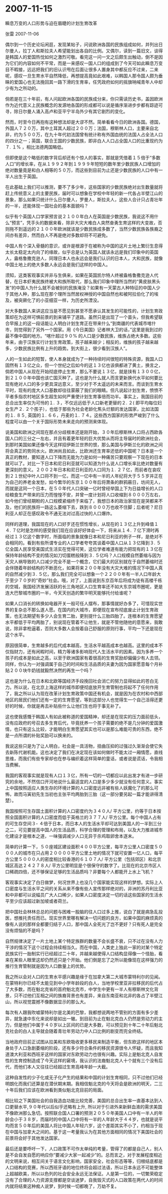 # 2007-11-15

瞬息万变的人口形势与迫在眉睫的计划生育改革

张雷 2007-11-06

偶尔到一个历史论坛闲逛，发现某帖子，问说欧洲各国的民族组成如何，并列出日尔曼人，拉丁人和斯拉夫人希望能划出各自的比例。又偶尔，读到一篇旧文，谈得是韩国人的爱国热忱如何之激烈可敬。看完这一问一文之后颇生出触动，倒不是因为它们的内容如何不平常，而是一来感叹一国人口的组成到了今天可如此瞬息万变目不暇接，远远把我们的旧认识甩在后面让很多人置身其中都反应不过来，二来呢，感叹一旦生育水平自然降低，再想提高竟如此艰难，以韩国人那令国人颇为垂睐的爱国心也无法挽回其一路下滑的生育率，任凭政府如何的摇旗呐喊青年人中却少有为之所动的。

倘若是在三十年前，有人问起欧洲各国的民族成分来，你只需读历史书，盖因欧洲作为近代意义上民族概念的发源地各国的形成都可以说是循序渐进步步都有踪迹可寻，除日尔曼人涌入高卢和亚平宁半岛外少有其它剧烈的变化。

然而，时至今日再抱有这种想法却是大谬不然。简单看看今日的欧洲各国。德国，外国人７２０万，其中土耳其人超过２００万；法国，穆斯林人口，主要来自北非，约为５００万，在九十年代初法国曾有统计称有外国血统的法国人占全法人口的四分之一；英国，联合王国的少数民族，即非白人人口占全国人口的比重现约为７. １% ，相比法德两国略低。

但即使是这个略低的数字背后却还有个惊人的事实，那就是凭借着１５倍于“多数人口”的增长率，在从１９９２年到１９９９年短短的数年里少数民族人口增加的绝对数量竟是和白人相等的５０万，而这些到目前为止还是少数民族的人口中有一半人出生于英国。

在此基础上我们可以推测，要不了多少年，这些国家的少数民族绝对出生数量就将赶上传统意义上的主要民族，届时可以想象在学校中年轻的新一代各占半壁江山的景象，那么如果只统计什么日尔曼人，罗曼人，斯拉夫人，这些人合计只占青壮年的一半，还能体现一国社会的基本面貌吗？

似乎有个英国人口学家预言说２１００年白人在英国是少数民族，我说这不用什么“预言”，凭手头的数据来看，除非大灾大难白人突然奋勇生育这样的大变故，否则拖不到遥远的２１００年欧洲就该是少数民族成多数了，当然少数民族各族裔之间亦有差异，然而白人不再是绝对多数却将不可避免。

中国人有个深入骨髓的意识，或许是根源于在被称为中国的这片土地上繁衍生息得太长太稳定太内向了的缘故，似乎总是认为英国人就该永远是我们印象中的英国人，盎格鲁撒克逊人，同理日本人也永远会是我们认识的日本人，大和民族，就像中国土地上的绝大多数人永远会是我们这样的中国人。

须知，这类客观事实并非与生俱来，如果在英国凯尔特人终被盎格鲁撒克逊人代替，在日本虾夷民族终被大和族所取代，那么我们印象中理所当然的“黄皮肤黑头发”的中国人为什么就不会被别的民族淹没？如果有一天蒙古人种特征的中国人少于其他人种，那么现在那个理所当然居权神授的中国自然也和被阿拉伯化了的埃及，被突厥化了的小亚细亚一样，为历史所湮没。

对大多数国人来讲这应当是不愿见到甚至不愿承认其发生的可能性的，计划生育政策却在为这样可惧前景的到来铺平了道路。虽然只是出现了一个苗头，但我希望联合早报上的这一段话能让人明白计划生育正在带来什么“到南疆的代表城市喀什市，则觉得到了另外一个国家。用《今日美国》记者林大卫的话，”这里是我到过的最不像中国的地方。“喀什超过９０% 的人口是少数民族，维族占绝大多数。这些年来，由于汉族实行计划生育政策，孩子越来越少；相反的，维族的孩子越来越多，少数民族比例有上升的趋势。到大街上，很少看到汉族人”。

人的一生如此的短暂，使人本身就成为了一种持续时间很短的特殊资源，我国人口固然有１３亿之众，但一个世纪之后如今的这１３亿也该俱都进了黄土，换言之，倘若中国人从现在开始彻底停止生育，那么不要说１３亿，就是挟有１３００亿，到２１００年中国也该亡国灭种了。这也是为什么就人而言更新换代水平如何要比现有绝对人口的多少更具深远意义，至少对于不太遥远的未来而言。而谈到生育水平时，现有的庞大人口基数却往往蒙蔽了我们的眼睛。但凡说起计划生育，愤愤不平者多指农村地区多生超生如何严重使计划生育事倍而功半。事实上，我国目前的总合出生率仅为可怜的１. ３，不仅远远低于人口新老更替的２. ２( 即平均每位妇女生产２. ２个孩子），也低于那些为社会老龄化焦头烂额的发达国家，比如法国的１. ８５, 英国的１. ６６，丹麦的１. ７４。这些西方国家的形势严峻到了什么程度可以由一个关于国际形势未来走向的预测来体现。

说美国和欧洲之间现在那点分歧根本还是刚开始，３０年后穆斯林人口将占西欧各国人口的三分之一左右，并且有着更年轻的巨大优势从而将主导届时的欧洲社会，到那时美国如果还像今天这样招伊斯兰世界的恨，那么美国与伊斯兰化的欧洲之间将会真正的势同水火。欧洲尚且如此，比欧洲还生育率还低的中国呢？日本是一个真正的教材，要知道人口下降而无能为力是如何一种痛苦只要观察一下现在的日本就可以了。对比一下日本和尼日利亚就可以知道为什么说人口增长率比绝对数量有更深刻的意义。２００２年日本和尼日利亚的人口同为１. ２７亿，而前者在哀叹到２１世纪中叶人口将不到一亿，而这一亿中有一半的人年纪将大于５５岁并正在为自己的养老金发愁，如今繁华的东京１００年后将萧条的群鸦蔽日，坊间无人，而就是这同一个日本，在５０年代人口突破一亿时曾经举国上下为日益增长的人口给粮食生产带来的压力而惶惶不安，并曾一度计划将人口收缩到８０００万左右，如今他们曾经期盼的人口规模紧缩终于来临了，我想日本的政治家现在是哭都来不及，他们的民族将一路这么萎缩下去，跌到８０００万也收不住脚；后者呢？尼日利亚人却正在感叹政令不通无法对过高过快的人口爆炸。

同样的道理，我国现在的人口好歹还在惯性增长，从现在的１３亿上升到峰值１４. ７亿时是怎样的感受我们现在应该好好体会一下，将来从１４. ７亿下滑时再经过１３亿这个数字时，所面临的景象就像日本和尼日利亚的例子一样，是绝对不会相同的。看到有些所谓专业的人口学者夸夸其谈着中国人口从１３亿降到３. ５亿全国人民享受美国式生活实在觉得可笑，这位学者难道有能力把现有的１３亿在保持年龄结构不变的情况如刀切蛋糕般降到３. ５亿吗？人口规模自然萎缩与因为天灾人祸导致的人口减少完全不是一个概念，它们最大的区别就在于自然萎缩时还会伴随着年龄结构的不断恶化，如果将来２００年没有大灾大难的情况下中国人真的自然减少到３. ５亿，那么我们完全可以想象一个２２００年有一半人口年龄大于至少７０岁的“奇妙”社会。哦，对了，上面说到东京百年后将成为徒有高楼千栋的空城，我国经济发展活跃的长三角地区人口生育率还不如大东京城市圈呢，更是连大巴黎城市圈的一半，今天天创造的繁华明天能够托付给谁呢？

如果人口消长的转换如电器开关一般可任人摆布，那事情就好办多了，可惜现实世界的复杂总不那么遂人愿。在国内的大城市，即便现在宣布彻底废止计划生育政策，也无法期望有多少人会生育二胎，更别提什么三胎四胎了。连根本的生育愿望水平都低于平均两胎了，别说现在管着不让他生，就是不管他随他的意愿来，我敢说，除非拿枪逼着，否则大多数人会按着自己舒服的原则行事，平均一下还是现在这个水平。

原因很简单，生育越多的后代成本越高，生活水平越高成本也越高。这里的成本不仅指财力，还有闲暇时间，精力等诸多影响现代人生活水平的因素。因为多养一个孩子的成本是如此之高，以至于欧洲国家有着很高的生育奖励却偏偏少有人去领。同样，你认为一对强调属于自己的时间和生活品质的夫妻为因为国家愿意每个月补贴２００块牛奶钱就毅然决然的再生一个吗？

这也是为什么在日本和北欧等国经济手段挽回社会消亡的努力显得如此的苍白无力。所以说，在北京上海这样的城市即便彻底放开生育管制也将起不了任何作用了，我之所以认为现在改革计划生育政策中国还有机会，就是因为在农村和中西部地区的居民们他们还有一定的生育愿望，等到这部分人也觉得生一个自己活得还更好的时候，你就是再去补贴些什么让他们生也将于事无补了。

这也使我感慨于韩国人有如此被称道的爱国精神，却还是在现实的压力面前低头，没有应政府的号召去多生育后代，毕竟抚养一个孩子需要的绝不是几分钟的爱国激情，也只有这么比较，才能明白生育愿望其实也可以是那么难能可贵的东西，绝不是一点所谓的补贴奖励可以换来的。

我说这些只是为了让人明白，社会是一具活物，扭曲压抑的过强过久渐渐会使它失去新陈代谢机能。这也决定了我们在决定现在该如何做时不能太过一厢情愿，直线思维，而我们有些专家却也在参与编织着这样简单的童话，或者说是谎话，令我相当费解。

我国的客观事实就是现有人口１３亿，所有一切的一切都应以此出发才有进一步研究的余地，不然信口开河地说什么最适宜的人口是多少多少就没有任何意义。事实上中国按照适应人类生存的环境计算的人口密度远非被有些人妖魔化了的那么可怖，故而马寅初先生当初也主张平均两胎到三胎（这一部分要另起一篇才能讲得清楚）。

我国按照可生存国土面积计算的人口密度约为３４０人/ 平方公里，约等于日本按照全国面积计算的人口密度而低于英格兰的３７７人/ 平方公里。每个中国人占有的可生存空间３- ４倍于日本，而日本人的生活水平却可达到美国人的一半到三分之二，可见要提高中国人的生活品质，科学合理的管理和布局，以及大力推进城市化建设才是根本之道，一味强调减少人口无异于杀鸡取卵舍本逐末。

简单的计算一下，５０座城区建设面积４００平方公里，每平方公里人口密度５０００人的城市在只占用２００００平方公里土地的情况下就可安置一亿人口，每平方公里５０００人的密度相比较香港的６１０７人/ 平方公里（包括郊区）和北京城区高达２４２７８人/ 平方公里明显是个很保守的数字了。比现在的北京市区人口稀疏四倍，还不够保证足够的生活品质吗？非要每个人都能开上水上飞机？

客观事实决定了白日做梦，何况世界上也没几个国家能实现这样的梦想。实际上人口密度与生活水平之间的关系从来不像有些人宣传那样绝对的，非洲的苏丹利比亚和中非都可以说幅员广大人口稀少，如果人口密度决定一切的话这些国家的生活水平至少应该超过新加坡或者荷兰。

把中国社会林林总总的问题与困难一股脑的往人口过多上推，说白了就是病急乱投医，想推托责任而已。现实世界里哪有解决一切问题的良方，如果中国的麻烦真的像有人说的那样全都要归结于人口，那中国人全死光了岂不更好？只有死人是完全没有烦恼的不是吗？

自然规律决定了一片土地上某个特定族群的数量不会长盛不衰，只不过在没有人力干涉的情况下这个过程会持续相当久。而在中国，人类史上独此一家的对某个特定民族实行一胎制实行已经超过二十年，并越来越使得人口结构显得像一个怪胎，看来在某些人眼里这却仍然还只是个开始。他们倒是忘了之所以能像现在这样强力的推行生育管制就是因为人口数量上的优势。

我之所以会对人口的生育水平感兴趣是缘于在加拿大第二大城市蒙特利尔的见闻。在蒙特利尔已经不太能见到中小学年龄段的白人，当地学校里亚非拉移民的后代占了大多数，而在魁北克省的首府魁北克市，中学生中更有一半人有穆斯林文化背景，只不过他们互相之间的族裔背景也有差异，来自东南亚和北非的各占了半壁江山，所以视觉震撼不像数据显示的那么大。

每次有人跟我吹嘘蒙特利尔是北美的巴黎，我都想说两地不管别的方面有多少差异，就急速中东化来说却是如出一辙。到目前为止在魁北克白人仍然是劳动力的主力，但是他们中属于４０岁以上区间的已是大多数，可以预见到十年二十年后魁北克社会的白人主导就会随着青壮年劳动力中人口比例的剧变而完全终结。

当地政府目前正试图从拉美和东欧吸收更多移民来制造平衡，但东欧这样的地区本身处于人口急剧萎缩的阶段，还有多少符合条件的移民资源很令人怀疑，而且我知道澳大利亚和西班牙这样的国家对东欧劳动力也很有兴趣。实际上是魁北克人自发性的生育控制造成了今天这样的窘境，我认识的法裔魁北克人十个就有三个没有后代，而他们本人又往往已经超过生育高峰年龄一大截。

这种自发性的少子化或无子化产生的结果和中国的计划生育相同，只不过他们已经明朗化而我们还算是在潜伏期末期。我相信魁北克的今天将会是欧洲的明天，二三十年后我们应该在欧洲看到类似魁北克目前的局面。

相比较之下美国社会的自我造血功能比较完善，美国的总合出生率一直基本达到人口更替水平,９０年代以后似乎还略有上升, 所以对于引进外来新鲜血液的需求美国不像欧洲那么急切。按照联合国人口署的预测２０５０年美国人口中有一半人的年龄会小于３８岁，而届时的中国人口中将有一半的人年龄大于４４岁，也就是说平均而言５０年后的美国人将比中国人年轻六岁，这个差距其实不小了，约相当于现在中国与加拿大之间的。基于这一考量我认为在其他方面相同的情况下美国社会的前景将会好于其他发达国家。

最后还是要呼吁一下，人口政策不可作太单纯的考量，管得了的都是自己人，别人是不会自发自愿的响应你“要减少大家一起减少”的。总而言之，对于发展程度相近的文明来说，相互间关于语言文化影响，国家安全，社会形态等等，归根结底都是人口结构的竞赛，所以西班牙语的地位终将会超过法语，所以日本永远不可能整体上超越欧美，所以以色列的社会安全永远无法保证。人是第一位的，一切繁荣稳定没有了合理的人力资源支撑都是空谈迷梦，自我毁灭式的人口政策在两代人的时间内就将结束这种痴人说梦，到时候一切都晚了，万劫不复。
